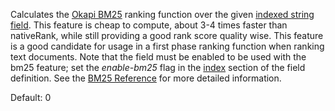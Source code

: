 Calculates the [Okapi BM25](https://en.wikipedia.org/wiki/Okapi_BM25) ranking function over the given [indexed string field](https://docs.vespa.ai/en/reference/schema-reference.html#indexing-index). This feature is cheap to compute, about 3-4 times faster than nativeRank, while still providing a good rank score quality wise. This feature is a good candidate for usage in a first phase ranking function when ranking text documents. Note that the field must be enabled to be used with the bm25 feature; set the *enable-bm25* flag in the [index](https://docs.vespa.ai/en/reference/schema-reference.html#index) section of the field definition. See the [BM25 Reference](https://docs.vespa.ai/en/reference/bm25.html) for more detailed information.

Default: 0